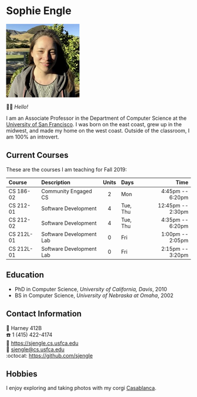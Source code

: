 # Sophie Engle

![Profile Image](profile.jpeg)

:woman_teacher: *Hello!* 

I am an Associate Professor in the Department of Computer Science at the [University of San Francisco](https://www.usfca.edu/). I was born on the east coast, grew up in the midwest, and made my home on the west coast. Outside of the classroom, I am 100% an introvert.

## Current Courses

These are the courses I am teaching for Fall 2019:

| Course     | Description              | Units | Days     | Time              |
|:-----------|:-------------------------|:-----:|:---------|------------------:|
| CS 186-02  | Community Engaged CS     |   2   | Mon      |  4:45pm -- 6:20pm |
| CS 212-01  | Software Development     |   4   | Tue, Thu | 12:45pm -- 2:30pm |
| CS 212-02  | Software Development     |   4   | Tue, Thu |  4:35pm -- 6:20pm |
| CS 212L-01 | Software Development Lab |   0   | Fri      |  1:00pm -- 2:05pm |
| CS 212L-01 | Software Development Lab |   0   | Fri      |  2:15pm -- 3:20pm |

## Education

  - PhD in Computer Science, *University of California, Davis*, 2010
  - BS in Computer Science, *University of Nebraska at Omaha*, 2002

## Contact Information

:school: Harney 412B  
:phone: 1 (415) 422-4174  
:link: <https://sjengle.cs.usfca.edu>  
:email: <sjengle@cs.usfca.edu>  
:octocat: <https://github.com/sjengle>

## Hobbies

I enjoy exploring and taking photos with my corgi [Casablanca](https://www.instagram.com/casablanca_corgi/).

